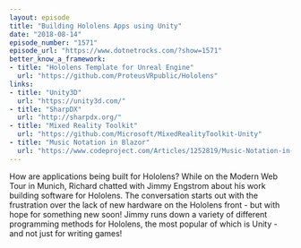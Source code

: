 ```yaml
---
layout: episode
title: "Building Hololens Apps using Unity"
date: "2018-08-14"
episode_number: "1571"
episode_url: "https://www.dotnetrocks.com/?show=1571"
better_know_a_framework:
- title: "Hololens Template for Unreal Engine"
  url: "https://github.com/ProteusVRpublic/Hololens"
links:
- title: "Unity3D"
  url: "https://unity3d.com/"
- title: "SharpDX"
  url: "http://sharpdx.org/"
- title: "Mixed Reality Toolkit"
  url: "https://github.com/Microsoft/MixedRealityToolkit-Unity"
- title: "Music Notation in Blazor"
  url: "https://www.codeproject.com/Articles/1252819/Music-Notation-in-Blazor"
---
```


How are applications being built for Hololens? While on the Modern Web Tour in Munich, Richard chatted with Jimmy Engstrom about his work building software for Hololens. The conversation starts out with the frustration over the lack of new hardware on the Hololens front - but with hope for something new soon! Jimmy runs down a variety of different programming methods for Hololens, the most popular of which is Unity - and not just for writing games!
